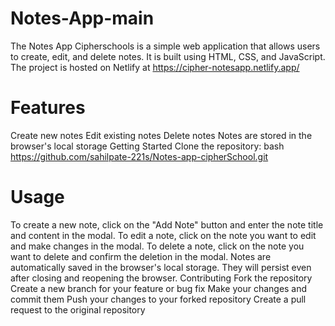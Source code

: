 # Notes-App-main
 
The Notes App Cipherschools is a simple web application that allows users to create, edit, and delete notes. It is built using HTML, CSS, and JavaScript. The project is hosted on Netlify at https://cipher-notesapp.netlify.app/

# Features
Create new notes
Edit existing notes
Delete notes
Notes are stored in the browser's local storage
Getting Started
Clone the repository:
bash
https://github.com/sahilpate-221s/Notes-app-cipherSchool.git


# Usage
To create a new note, click on the "Add Note" button and enter the note title and content in the modal.
To edit a note, click on the note you want to edit and make changes in the modal.
To delete a note, click on the note you want to delete and confirm the deletion in the modal.
Notes are automatically saved in the browser's local storage. They will persist even after closing and reopening the browser.
Contributing
Fork the repository
Create a new branch for your feature or bug fix
Make your changes and commit them
Push your changes to your forked repository
Create a pull request to the original repository
